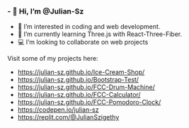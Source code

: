### - 👋 Hi, I’m @Julian-Sz
- 👀 I’m interested in coding and web development.
- 🌱 I’m currently learning Three.js with React-Three-Fiber.
- 💻 I’m looking to collaborate on web projects

Visit some of my projects here:
- https://julian-sz.github.io/Ice-Cream-Shop/
- https://julian-sz.github.io/Bootstrap-Test/
- https://julian-sz.github.io/FCC-Drum-Machine/
- https://julian-sz.github.io/FCC-Calculator/
- https://julian-sz.github.io/FCC-Pomodoro-Clock/
- https://codepen.io/julian-sz
- https://replit.com/@JulianSzigethy


<!---
Julian-Sz/Julian-Sz is a ✨ special ✨ repository because its `README.md` (this file) appears on your GitHub profile.
You can click the Preview link to take a look at your changes.
--->
